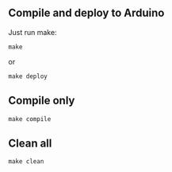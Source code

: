 ## Compile and deploy to Arduino

Just run make:

`make`

or 

`make deploy`

## Compile only

`make compile`

## Clean all

`make clean`
